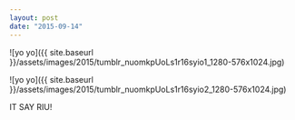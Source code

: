 ```yaml
---
layout: post
date: "2015-09-14"
---
```


![yo yo]({{ site.baseurl }}/assets/images/2015/tumblr_nuomkpUoLs1r16syio1_1280-576x1024.jpg)

![yo yo]({{ site.baseurl }}/assets/images/2015/tumblr_nuomkpUoLs1r16syio2_1280-576x1024.jpg)

IT SAY RIU!
